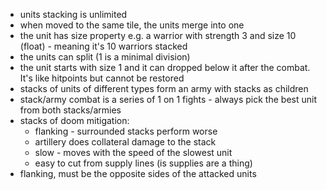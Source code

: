 - units stacking is unlimited
- when moved to the same tile, the units merge into one
- the unit has size property e.g. a warrior with strength 3 and size 10 (float) - meaning it's 10 warriors stacked
- the units can split (1 is a minimal division)
- the unit starts with size 1 and it can dropped below it after the combat. It's like hitpoints but cannot be restored
- stacks of units of different types form an army with stacks as children
- stack/army combat is a series of 1 on 1 fights - always pick the best unit from both stacks/armies
- stacks of doom mitigation:
  - flanking - surrounded stacks perform worse
  - artillery does collateral damage to the stack
  - slow - moves with the speed of the slowest unit
  - easy to cut from supply lines (is supplies are a thing)
- flanking, must be the opposite sides of the attacked units
